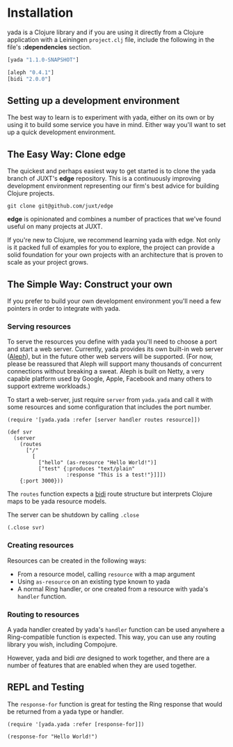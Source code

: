 # Installation

yada is a Clojure library and if you are using it directly from a
Clojure application with a Leiningen `project.clj` file, include the
following in the file's __:dependencies__ section.

```clojure
[yada "1.1.0-SNAPSHOT"]

[aleph "0.4.1"]
[bidi "2.0.0"]
```

## Setting up a development environment

The best way to learn is to experiment with yada, either on its own or by using it to build some service you have in mind. Either way you'll want to set up a quick development environment.

## The Easy Way: Clone edge

The quickest and perhaps easiest way to get started is to clone the yada branch of JUXT's __edge__ repository. This is a continuously improving development environment representing our firm's best advice for building Clojure projects.

    git clone git@github.com/juxt/edge

__edge__ is opinionated and combines a number of practices that we've found useful on many projects at JUXT.

If you're new to Clojure, we recommend learning yada with edge. Not only is it packed full of examples for you to explore, the project can provide a solid foundation for your own projects with an architecture that is proven to scale as your project grows.

## The Simple Way: Construct your own

If you prefer to build your own development environment you'll need a few pointers in order to integrate with yada.

### Serving resources

To serve the resources you define with yada you'll need to choose a port and start a web server. Currently, yada provides its own built-in web server ([Aleph](https://github.com/ztellman/aleph)), but in the future other web servers will be supported. (For now, please be reassured that Aleph will support many thousands of concurrent connections without breaking a sweat. Aleph is built on Netty, a very capable platform used by Google, Apple, Facebook and many others to support extreme workloads.)

To start a web-server, just require `server` from `yada.yada` and call it with some resources and some configuration that includes the port number.

    (require '[yada.yada :refer [server handler routes resource]])

    (def svr
      (server
        (routes
          ["/"
            [
              ["hello" (as-resource "Hello World!")]
              ["test" {:produces "text/plain"
                       :response "This is a test!"}]]])
        {:port 3000}))

The `routes` function expects a [bidi](https://github.com/juxt/bidi) route structure but interprets Clojure maps to be yada resource models.

The server can be shutdown by calling `.close`

    (.close svr)

### Creating resources

Resources can be created in the following ways:

- From a resource model, calling `resource` with a map argument
- Using `as-resource` on an existing type known to yada
- A normal Ring handler, or one created from a resource with yada's `handler` function.

### Routing to resources

A yada handler created by yada's `handler` function can be used anywhere a Ring-compatible function is expected. This way, you can use any routing library you wish, including Compojure.

However, yada and bidi _are_ designed to work together, and there are a number of features that are enabled when they are used together.

## REPL and Testing

The `response-for` function is great for testing the Ring response that would be returned from a yada type or handler.

    (require '[yada.yada :refer [response-for]])

    (response-for "Hello World!")

